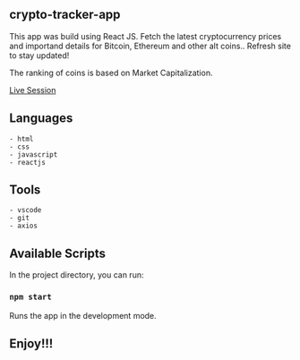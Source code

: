 ## crypto-tracker-app

This app was build using React JS. Fetch the latest cryptocurrency prices and importand details for Bitcoin, Ethereum and other alt coins..
Refresh site to stay updated!

The ranking of coins is based on Market Capitalization.

<a href="https://chrisstef.github.io/crypto-tracker-app/" rel="nofollow">Live Session</a>


## Languages
```
- html
- css
- javascript
- reactjs
```


## Tools
```
- vscode
- git
- axios
```


## Available Scripts

In the project directory, you can run:

### `npm start`

Runs the app in the development mode.


## Enjoy!!!
